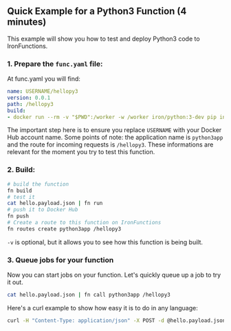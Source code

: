 ## Quick Example for a Python3 Function (4 minutes)

This example will show you how to test and deploy Python3 code to IronFunctions.

### 1. Prepare the `func.yaml` file:

At func.yaml you will find:

```yml
name: USERNAME/hellopy3
version: 0.0.1
path: /hellopy3
build:
- docker run --rm -v "$PWD":/worker -w /worker iron/python:3-dev pip install -t packages -r requirements.txt

```

The important step here is to ensure you replace `USERNAME` with your Docker Hub account name. Some points of note:
the application name is `python3app` and the route for incoming requests is `/hellopy3`. These informations are relevant for
the moment you try to test this function.

### 2. Build:

```sh
# build the function
fn build
# test it
cat hello.payload.json | fn run
# push it to Docker Hub
fn push
# Create a route to this function on IronFunctions
fn routes create python3app /hellopy3
```

`-v` is optional, but it allows you to see how this function is being built.

### 3. Queue jobs for your function

Now you can start jobs on your function. Let's quickly queue up a job to try it out.

```sh
cat hello.payload.json | fn call python3app /hellopy3
```

Here's a curl example to show how easy it is to do in any language:

```sh
curl -H "Content-Type: application/json" -X POST -d @hello.payload.json http://localhost:8080/r/python3app/hellopy3
```
